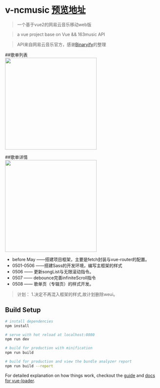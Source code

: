 # v-ncmusic [预览地址](http://c.damaiplus.com/tn/web/bull-backup/dist/#/index/discover/songList)
> 一个基于vue2的网易云音乐移动web版

> a vue project base on Vue && 163music API

> API来自网易云音乐官方，感谢[Binaryify](https://github.com/Binaryify/NeteaseCloudMusicApi)的整理

##歌单列表
<br><img width="300" src="https://github.com/ron0115/v-ncmusic/blob/master/screenshots/songlist1.png">

##歌单详情
<br><img width="300" src="https://github.com/ron0115/v-ncmusic/blob/master/screenshots/albumDetail.png">

- before May ——搭建项目框架，主要是fetch封装与vue-router的配置。
- 0501-0506 ——搭建Sass的开发环境，编写主框架的样式
- 0506 —— 更新songList与无限滚动指令。
- 0507 —— debounce完善infiniteScroll指令
- 0508 —— 歌单页（专辑页）的样式开发。

> 计划：
1.决定不再混入框架的样式,故计划删除weui。

## Build Setup

``` bash
# install dependencies
npm install

# serve with hot reload at localhost:8080
npm run dev

# build for production with minification
npm run build

# build for production and view the bundle analyzer report
npm run build --report
```

For detailed explanation on how things work, checkout the [guide](http://vuejs-templates.github.io/webpack/) and [docs for vue-loader](http://vuejs.github.io/vue-loader).
